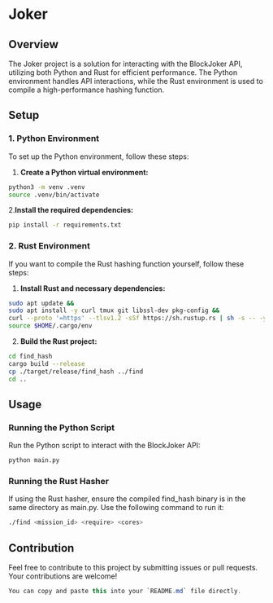 # Joker

## Overview

The Joker project is a solution for interacting with the BlockJoker API, utilizing both Python and Rust for efficient performance. The Python environment handles API interactions, while the Rust environment is used to compile a high-performance hashing function.

## Setup

### 1. Python Environment

To set up the Python environment, follow these steps:

1. **Create a Python virtual environment:**

```sh
python3 -m venv .venv
source .venv/bin/activate
```

2.**Install the required dependencies:**
```sh
pip install -r requirements.txt
```

### 2. Rust Environment
If you want to compile the Rust hashing function yourself, follow these steps:

1. **Install Rust and necessary dependencies:**
```sh
sudo apt update &&
sudo apt install -y curl tmux git libssl-dev pkg-config &&
curl --proto '=https' --tlsv1.2 -sSf https://sh.rustup.rs | sh -s -- -y &&
source $HOME/.cargo/env
```

2. **Build the Rust project:**
```sh
cd find_hash
cargo build --release
cp ./target/release/find_hash ../find
cd ..
```

## Usage

### Running the Python Script

Run the Python script to interact with the BlockJoker API:

```sh
python main.py
```


### Running the Rust Hasher

If using the Rust hasher, ensure the compiled find_hash binary is in the same directory as main.py. Use the following command to run it:

```sh
./find <mission_id> <require> <cores>
```

## Contribution

Feel free to contribute to this project by submitting issues or pull requests. Your contributions are welcome!

```csharp
You can copy and paste this into your `README.md` file directly.
```
